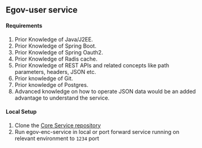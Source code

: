 ## Egov-user service

#### Requirements
1. Prior Knowledge of Java/J2EE.
2. Prior Knowledge of Spring Boot.
3. Prior Knowledge of Spring Oauth2.
4. Prior Knowledge of Radis cache.
5. Prior Knowledge of REST APIs and related concepts like path parameters, headers, JSON etc.
6. Prior knowledge of Git.
7. Prior knowledge of Postgres.
8. Advanced knowledge on how to operate JSON data would be an added advantage to understand the service.

#### Local Setup

1. Clone the [Core Service repository](https://github.com/egovernments/core-services)
2. Run egov-enc-service in local or port forward service running on relevant environment to `1234` port